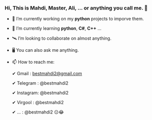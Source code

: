 ### Hi, This is Mahdi, Master, Ali, ... or anything you call me. 👋

<!--
**bestmahdi2/bestmahdi2** is a ✨ _special_ ✨ repository because its `README.md` (this file) appears on your GitHub profile.
-->

- 🔭 I’m currently working on my **python** projects to imporve them.
- 🌱 I’m currently learning **python**, **C#**, **C++** ...
- 🛰 I’m looking to collaborate on almost anything.
- 🖥 You can also ask me anything.
- 📫 How to reach me: 

     ✔ Gmail    : bestmahdi2@gmail.com

     ✔ Telegram : @bestmahdi2

     ✔ Instagram: @bestmahdi2
     
     ✔ Virgool  : @bestmahdi2
     
     ✔   ...    : @bestmahdi2 😐😂

